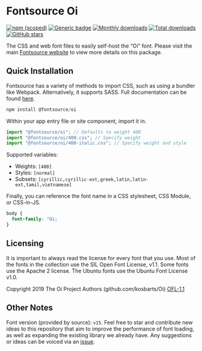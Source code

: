 # Fontsource Oi

[![npm (scoped)](https://img.shields.io/npm/v/@fontsource/oi?color=brightgreen)](https://www.npmjs.com/package/@fontsource/oi) [![Generic badge](https://img.shields.io/badge/fontsource-passing-brightgreen)](https://github.com/fontsource/fontsource) [![Monthly downloads](https://badgen.net/npm/dm/@fontsource/oi)](https://github.com/fontsource/fontsource) [![Total downloads](https://badgen.net/npm/dt/@fontsource/oi)](https://github.com/fontsource/fontsource) [![GitHub stars](https://img.shields.io/github/stars/fontsource/fontsource.svg?style=social&label=Star)](https://github.com/fontsource/fontsource/stargazers)

The CSS and web font files to easily self-host the “Oi” font. Please visit the main [Fontsource website](https://fontsource.org/fonts/oi) to view more details on this package.

## Quick Installation

Fontsource has a variety of methods to import CSS, such as using a bundler like Webpack. Alternatively, it supports SASS. Full documentation can be found [here](https://beta.fontsource.org/docs/getting-started/introduction).

```javascript
npm install @fontsource/oi
```

Within your app entry file or site component, import it in.

```javascript
import "@fontsource/oi"; // Defaults to weight 400
import "@fontsource/oi/400.css"; // Specify weight
import "@fontsource/oi/400-italic.css"; // Specify weight and style

```

Supported variables:
- Weights: `[400]`
- Styles: `[normal]`
- Subsets: `[cyrillic,cyrillic-ext,greek,latin,latin-ext,tamil,vietnamese]`

Finally, you can reference the font name in a CSS stylesheet, CSS Module, or CSS-in-JS.

```css
body {
  font-family: "Oi;
}
```

## Licensing
It is important to always read the license for every font that you use.
Most of the fonts in the collection use the SIL Open Font License, v1.1. Some fonts use the Apache 2 license. The Ubuntu fonts use the Ubuntu Font License v1.0.

Copyright 2019 The Oi Project Authors (github.com/kosbarts/Oi)
[OFL-1.1](http://scripts.sil.org/OFL)

## Other Notes
Font version (provided by source): `v15`.
Feel free to star and contribute new ideas to this repository that aim to improve the performance of font loading, as well as expanding the existing library we already have. Any suggestions or ideas can be voiced via an [issue](https://github.com/fontsource/fontsource/issues).